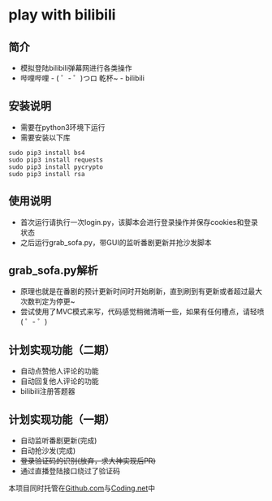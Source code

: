 # play with bilibili
## 简介
* 模拟登陆bilibili弹幕网进行各类操作
* 哔哩哔哩 - ( ゜- ゜)つロ 乾杯~ - bilibili

## 安装说明
* 需要在python3环境下运行
* 需要安装以下库

```shell
sudo pip3 install bs4
sudo pip3 install requests
sudo pip3 install pycrypto
sudo pip3 install rsa
```

## 使用说明
* 首次运行请执行一次login.py，该脚本会进行登录操作并保存cookies和登录状态
* 之后运行grab_sofa.py，带GUI的监听番剧更新并抢沙发脚本

## grab_sofa.py解析
* 原理也就是在番剧的预计更新时间时开始刷新，直到刷到有更新或者超过最大次数判定为停更~
* 尝试使用了MVC模式来写，代码感觉稍微清晰一些，如果有任何槽点，请轻喷( ゜- ゜)

## 计划实现功能（二期）
* 自动点赞他人评论的功能
* 自动回复他人评论的功能
* bilibili注册答题器

## 计划实现功能（一期）
* 自动监听番剧更新(完成)
* 自动抢沙发(完成)
* ~~登录验证码的识别(放弃，求大神实现后PR)~~
* 通过直播登陆接口绕过了验证码

本项目同时托管在[Github.com](https://github.com/ookcode/BilibiliSofaSitter)与[Coding.net](https://coding.net/u/ookcode/p/bilibili/git)中